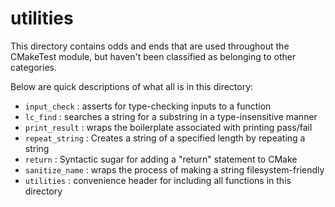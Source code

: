 utilities
=========

This directory contains odds and ends that are used throughout the CMakeTest
module, but haven't been classified as belonging to other categories.

Below are quick descriptions of what all is in this directory:

- `input_check` : asserts for type-checking inputs to a function
- `lc_find` : searches a string for a substring in a type-insensitive manner
- `print_result` : wraps the boilerplate associated with printing pass/fail
- `repeat_string` : Creates a string of a specified length by repeating a string
- `return` : Syntactic sugar for adding a "return" statement to CMake
- `sanitize_name` : wraps the process of making a string filesystem-friendly
- `utilities` : convenience header for including all functions in this directory

